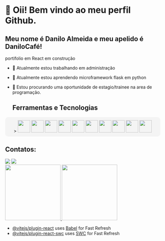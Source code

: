 # 👋 Oii! Bem vindo ao meu perfil Github.
## Meu nome é Danilo Almeida e meu apelido é DaniloCafé!

portifolio em React em construção

- 🔭 Atualmente estou trabalhando em administração
- 🌱 Atualmente estou aprendendo microframework flask em python
- 👯 Estou procurando uma oportunidade de estagio/trainee na area de programação.

  ## Ferramentas e Tecnologias
<section align="center" style="background-color: #f4f4f4; padding: 10px; border-radius: 10px;">>
  <img loading="lazy" src="https://cdn.jsdelivr.net/gh/devicons/devicon/icons/git/git-original.svg" width="40" height="40"/>
  <img src="https://cdn.jsdelivr.net/gh/devicons/devicon@latest/icons/github/github-original-wordmark.svg" width="40" height="40" />
  <img src="https://cdn.jsdelivr.net/gh/devicons/devicon@latest/icons/vscode/vscode-original-wordmark.svg" width="40" height="40" />
  <img src="https://cdn.jsdelivr.net/gh/devicons/devicon@latest/icons/python/python-original-wordmark.svg" width="40" height="40" />
  <img src="https://cdn.jsdelivr.net/gh/devicons/devicon@latest/icons/flask/flask-original-wordmark.svg" width="40" height="40" backgroudcolor="with" />     
  <img src="https://cdn.jsdelivr.net/gh/devicons/devicon@latest/icons/react/react-original-wordmark.svg" width="40" height="40" />
  <img src="https://cdn.jsdelivr.net/gh/devicons/devicon@latest/icons/javascript/javascript-original.svg" width="40" height="40" />
  <img src="https://cdn.jsdelivr.net/gh/devicons/devicon@latest/icons/css3/css3-original.svg" width="40" height="40" />
  <img src="https://cdn.jsdelivr.net/gh/devicons/devicon@latest/icons/html5/html5-original.svg" width="40" height="40" />
  <img src="https://cdn.jsdelivr.net/gh/devicons/devicon@latest/icons/mysql/mysql-original-wordmark.svg" width="40" height="40" />
</section>          
                    
## Contatos:
<section>
  <a href="https://www.instagram.com/danilo_a.silva52/" target="_blank"><img loading="lazy" src="https://img.shields.io/badge/-Instagram-%23E4405F?style=for-the-badge&logo=instagram&logoColor=white" target="_blank"></a>
  <a href="https://www.linkedin.com/in/danilo-almeida-91a7a6201/" target="_blank"><img loading="lazy" src="https://img.shields.io/badge/-LinkedIn-%230077B5?style=for-the-badge&logo=linkedin&logoColor=white" target="_blank"></a>   
</section>

<section>
<a href="https://github.com/Danilo-Almeida-da-Silva">
<img loading="lazy" height="180em" src="https://github-readme-stats.vercel.app/api/top-langs/?username=Danilo-Almeida-da-Silva&layout=compact&langs_count=7&theme=dracula"/>
<img loading="lazy" height="180em" src="https://github-readme-stats.vercel.app/api?username=Danilo-Almeida-da-Silva&show_icons=true&theme=dracula&include_all_commits=true&count_private=true"/>
</section>
          
          
          

- [@vitejs/plugin-react](https://github.com/vitejs/vite-plugin-react/blob/main/packages/plugin-react/README.md) uses [Babel](https://babeljs.io/) for Fast Refresh
- [@vitejs/plugin-react-swc](https://github.com/vitejs/vite-plugin-react-swc) uses [SWC](https://swc.rs/) for Fast Refresh
